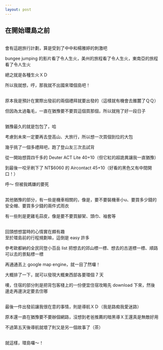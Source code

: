 ```yaml
---
layout: post
---
```


在開始環島之前
---

<br>
會有這趟旅行計劃，算是受到了中中和楊雅婷的刺激吧

bungee jumping 的影片看了令人生火，美州的旅程看了令人生火，東南亞的旅程看了令人生火

總之就是各種生火ＸＤ

所以我就想，哼，那我就不出國來環個島吧！

<br>
原本我是預計在實際出發前的兩個禮拜就要出發的（這樣就有機會去錐麓了ＱＱ）

但因為太過龜毛，一直在猶豫要不要買這個買那個，所以就拖了好一段日子

<br>
猶豫最久的就是包包了，哈

考慮到未來一定要再去登高山、大旅行，所以想一次買個到位的大包

幾乎挑了一個多禮拜吧，跑了登山友三次去試背

從一開始想買四千多的 Deuter ACT Lite 40+10（但它紅的超詭異讓我一直猶豫）

到最後一咬牙刷下了 NT$6060 的 Aircontact 45+10（好看的黑色又有中間開口！）

呼～ 但被我媽嫌的要死

<br>
其他猶豫的部分，有一些是機車相關的，像是，要不要裝機車小u、要買多少錢的安全帽、要買多少錢的兩件式雨衣

有一些則是更雞毛蒜皮，像是要不要買腳架、頭巾、袖套等

<br>
回頭想想當時的心情實在頗有趣

<br>
至於環島前的行程規劃嘛，這倒是 easy 許多

參考歐都納的全民同登小百岳 list 把想去的郊山標一標、想去的古道標一標、順路可以去的景點標一標

再通通丟上 google map engine，就一目了然囉！

大概排了一下，就可以發現大概東西部各要環個 7 天

噢，住宿的部分則是把背包客棧上的一份便宜住宿攻略先 download 下來，然後邊走再邊決定要去住哪

<br>
最後一件出發前讓我很在意的事情，則是導航ＸＤ（我是路痴我愛迷路）

原本還一直在猶豫要不要辦個網路，沒想到老爸推薦的暗黑導Ｘ王還真是無敵好用

不過第五天後導航就壞了則又是另一個故事了（茶）

<br>
就這樣，環島囉～！

<br>